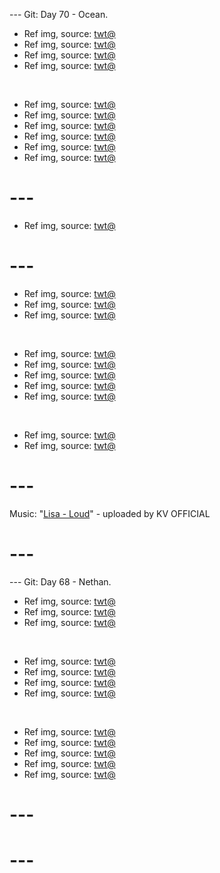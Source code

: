
--- Git: Day 70 - Ocean.

- Ref img, source: [twt@](https://x.com/buitengebieden/status/1816550835033461001)
- Ref img, source: [twt@](https://x.com/keyokku/status/1816567604334522575)
- Ref img, source: [twt@](https://x.com/buitengebieden/status/1816451037026255119)
- Ref img, source: [twt@](https://x.com/FRIEREN_PR/status/1816456656710193571)

<br/>

- Ref img, source: [twt@](https://x.com/buitengebieden/status/1816439161764659377)
- Ref img, source: [twt@](https://x.com/Ahmedmedhat000/status/1816438161842573369)
- Ref img, source: [twt@](https://x.com/VALORANT/status/1816518965092638754)
- Ref img, source: [twt@](https://x.com/gunsnrosesgirl3/status/1816439775680741788)
- Ref img, source: [twt@](https://x.com/DramaAlert/status/1816293811808579686)
- Ref img, source: [twt@](https://x.com/Yoda4ever/status/1816528899695890832)

# ---

- Ref img, source: [twt@](https://www.youtube.com/watch?v=eipMD3lALXU)

# ---

- Ref img, source: [twt@](https://x.com/vinstar66/status/1816143486627856444)
- Ref img, source: [twt@](https://x.com/_B___S/status/1816237252730875969)
- Ref img, source: [twt@](https://x.com/KingAvery64/status/1815848377558409544)

<br/>

- Ref img, source: [twt@](https://x.com/Yoda4ever/status/1816106067144921491)
- Ref img, source: [twt@](https://x.com/buitengebieden/status/1816236645420785668)
- Ref img, source: [twt@](https://x.com/ironmouse/status/1816274398531441068)
- Ref img, source: [twt@](https://x.com/__c_9/status/1816392047236170065)
- Ref img, source: [twt@](https://x.com/PostsOfCats/status/1816304317084606520)

<br/>

- Ref img, source: [twt@](https://x.com/OTKnetwork/status/1816228206527013124)
- Ref img, source: [twt@](https://x.com/weirddalle/status/1815903975591534602)

# ---
Music: "[Lisa - Loud](https://www.youtube.com/watch?v=D0B8bNshpyw)" - uploaded by KV OFFICIAL
# ---

--- Git: Day 68 - Nethan.

- Ref img, source: [twt@](https://x.com/Yoda4ever/status/1815939459394986054)
- Ref img, source: [twt@](https://x.com/CensoredMen/status/1816179977425150139)
- Ref img, source: [twt@](https://x.com/lenasekai/status/1816170971000090711)

<br/>

- Ref img, source: [twt@](https://x.com/AMAZlNGNATURE/status/1816062127120990522)
- Ref img, source: [twt@](https://x.com/DramaAlert/status/1816176604726604111)
- Ref img, source: [twt@](https://x.com/rogerlmaoo/status/1811041865430675853)
- Ref img, source: [twt@](https://x.com/AMAZlNGNATURE/status/1815933598609838321)

<br/>

- Ref img, source: [twt@](https://x.com/artkailin/status/1815790526148514085)
- Ref img, source: [twt@](https://x.com/draggles/status/1816130580666540116)
- Ref img, source: [twt@](https://x.com/rogerlmaoo/status/1814824929583636843)
- Ref img, source: [twt@](https://x.com/historyinmemes/status/1815617840101359945)
- Ref img, source: [twt@](https://x.com/TopGyaru/status/1816141395268084190)

# ---
# ---
